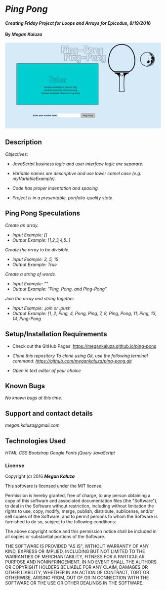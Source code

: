 # _Ping Pong_

#### _Creating Friday Project for Loops and Arrays for Epicodus, 8/19/2016_

#### By _**Megan Kaluza**_

![screenshot](screen_shot.png)

## Description

_Objectives:_

* _JavaScript business logic and user interface logic are separate._

* _Variable names are descriptive and use lower camel case (e.g. myVariableExample)._

* _Code has proper indentation and spacing._

* _Project is in a presentable, portfolio-quality state._


## Ping Pong Speculations
  _Create an array._
* _Input Example: []_
* _Output Example: [1,2,3,4,5..]_

_Create the array to be divisible._
* _Input Example: 3, 5, 15_
* _Output Example: True_

_Create a string of words._
* _Input Example: ""_
* _Output Example: "Ping, Pong, and Ping-Pong"_

_Join the array and string together._
* _Input Example: .join or .push_
* _Output Example: [1, 2, Ping, 4, Pong, Ping, 7, 8, Ping, Pong, 11, Ping, 13, 14, Ping-Pong_

## Setup/Installation Requirements

* Check out the GitHub Pages: https://megankaluza.github.io/ping-pong

* _Clone this repository_
    _To clone using Git, use the following terminal command:_
    _https://github.com/megankaluza/ping-pong.git_
* _Open in text editor of your choice_

## Known Bugs

_No known bugs at this time._

## Support and contact details

_megan.kaluza@gmail.com_

## Technologies Used

_HTML_
_CSS_
_Bootstrap_
_Google Fonts_
_jQuery_
_JavaScript_

### License

Copyright (c) 2016 **_Megan Kaluza_**

This software is licensed under the MIT license.

Permission is hereby granted, free of charge, to any person obtaining a copy of this software and associated documentation files (the "Software"), to deal in the Software without restriction, including without limitation the rights to use, copy, modify, merge, publish, distribute, sublicense, and/or sell copies of the Software, and to permit persons to whom the Software is furnished to do so, subject to the following conditions:

The above copyright notice and this permission notice shall be included in all copies or substantial portions of the Software.

THE SOFTWARE IS PROVIDED "AS IS", WITHOUT WARRANTY OF ANY KIND, EXPRESS OR IMPLIED, INCLUDING BUT NOT LIMITED TO THE WARRANTIES OF MERCHANTABILITY, FITNESS FOR A PARTICULAR PURPOSE AND NONINFRINGEMENT. IN NO EVENT SHALL THE AUTHORS OR COPYRIGHT HOLDERS BE LIABLE FOR ANY CLAIM, DAMAGES OR OTHER LIABILITY, WHETHER IN AN ACTION OF CONTRACT, TORT OR OTHERWISE, ARISING FROM, OUT OF OR IN CONNECTION WITH THE SOFTWARE OR THE USE OR OTHER DEALINGS IN THE SOFTWARE.
